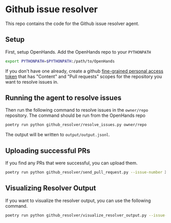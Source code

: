 # Github issue resolver

This repo contains the code for the Github issue resolver agent.

## Setup

First, setup OpenHands.
Add the OpenHands repo to your `PYTHONPATH`

```bash
export PYTHONPATH=$PYTHONPATH:/path/to/OpenHands
```

If you don't have one already, create a github
[fine-grained personal access token](https://github.com/settings/tokens)
that has "Content" and "Pull requests" scopes for the repository you
want to resolve issues in.

## Running the agent to resolve issues

Then run the following command to resolve issues in the `owner/repo` repository.
The command should be run from the OpenHands repo

```bash
poetry run python github_resolver/resolve_issues.py owner/repo
```

The output will be written to `output/output.jsonl`.

## Uploading successful PRs

If you find any PRs that were successful, you can upload them.

```bash
poetry run python github_resolver/send_pull_request.py --issue-number XXX
```

## Visualizing Resolver Output

If you want to visualize the resolver output, you can use the following command.

```bash
poetry run python github_resolver/visualize_resolver_output.py --issue-number XXX --vis-method json
```
